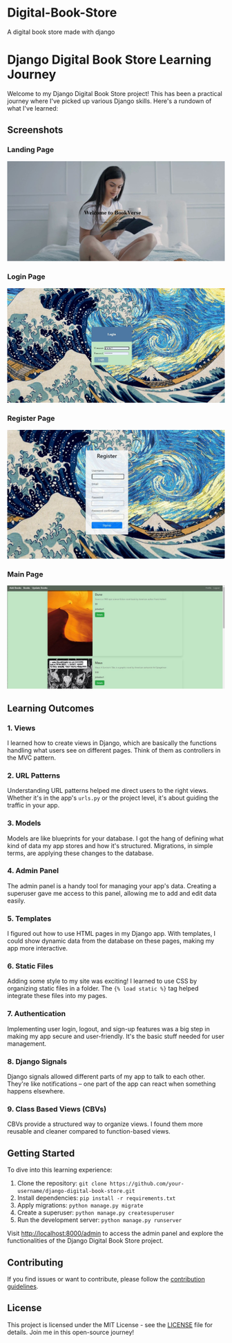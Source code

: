 # Digital-Book-Store
A digital book store made with django 


# Django Digital Book Store Learning Journey

Welcome to my Django Digital Book Store project! This has been a practical journey where I've picked up various Django skills. Here's a rundown of what I've learned:

## Screenshots

### Landing Page
![Landing Page](Project_images/landing_page.JPG)

### Login Page
![Login Page](Project_images/login_page.JPG)

### Register Page
![Register Page](Project_images/register_page.JPG)

### Main Page
![Main Page](Project_images/main_page.JPG)



## Learning Outcomes

### 1. Views
I learned how to create views in Django, which are basically the functions handling what users see on different pages. Think of them as controllers in the MVC pattern.

### 2. URL Patterns
Understanding URL patterns helped me direct users to the right views. Whether it's in the app's `urls.py` or the project level, it's about guiding the traffic in your app.

### 3. Models
Models are like blueprints for your database. I got the hang of defining what kind of data my app stores and how it's structured. Migrations, in simple terms, are applying these changes to the database.

### 4. Admin Panel
The admin panel is a handy tool for managing your app's data. Creating a superuser gave me access to this panel, allowing me to add and edit data easily.

### 5. Templates
I figured out how to use HTML pages in my Django app. With templates, I could show dynamic data from the database on these pages, making my app more interactive.

### 6. Static Files
Adding some style to my site was exciting! I learned to use CSS by organizing static files in a folder. The `{% load static %}` tag helped integrate these files into my pages.

### 7. Authentication
Implementing user login, logout, and sign-up features was a big step in making my app secure and user-friendly. It's the basic stuff needed for user management.

### 8. Django Signals
Django signals allowed different parts of my app to talk to each other. They're like notifications – one part of the app can react when something happens elsewhere.

### 9. Class Based Views (CBVs)
CBVs provide a structured way to organize views. I found them more reusable and cleaner compared to function-based views.

## Getting Started
To dive into this learning experience:

1. Clone the repository: `git clone https://github.com/your-username/django-digital-book-store.git`
2. Install dependencies: `pip install -r requirements.txt`
3. Apply migrations: `python manage.py migrate`
4. Create a superuser: `python manage.py createsuperuser`
5. Run the development server: `python manage.py runserver`

Visit [http://localhost:8000/admin](http://localhost:8000/admin) to access the admin panel and explore the functionalities of the Django Digital Book Store project.

## Contributing
If you find issues or want to contribute, please follow the [contribution guidelines](CONTRIBUTING.md).

## License
This project is licensed under the MIT License - see the [LICENSE](LICENSE) file for details. Join me in this open-source journey!

